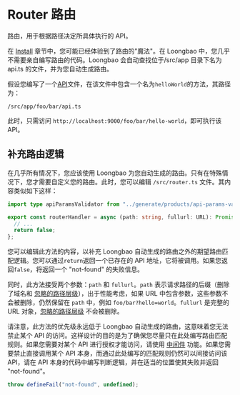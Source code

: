 # Router 路由

路由，用于根据路径决定所具体执行的 API。

在 [Install](/old/docs/install.md) 章节中，您可能已经体验到了路由的"魔法"。在 Loongbao 中，您几乎不需要亲自编写路由的代码。Loongbao 会自动查找位于/src/app 目录下名为 api.ts 的文件，并为您自动生成路由。

假设您编写了一个[API](/old/docs/api.md)文件，在该文件中包含一个名为`helloWorld`的方法，其路径为：

```
/src/app/foo/bar/api.ts
```

此时，只需访问 `http://localhost:9000/foo/bar/hello-world`，即可执行该 API。

## 补充路由逻辑

在几乎所有情况下，您应该使用 Loongbao 为您自动生成的路由。只有在特殊情况下，您才需要自定义您的路由。此时，您可以编辑 `/src/router.ts` 文件。其内容类似如下这样：

```ts
import type apiParamsValidator from "../generate/products/api-params-validator";

export const routerHandler = async (path: string, fullurl: URL): Promise<false | keyof (typeof apiParamsValidator)["params"]> => {
  // ...
  return false;
};
```

您可以编辑此方法的内容，以补充 Loongbao 自动生成的路由之外的期望路由匹配逻辑。您可以通过`return`返回一个已存在的 API 地址，它将被调用。如果您返回`false`，将返回一个 "not-found" 的失败信息。

同时，此方法接受两个参数：`path` 和 `fullurl`。`path` 表示请求路径的后缀（删除了域名和 [忽略的路径层级](/old/docs/config-framework.md#ignorepathlevel)），出于性能考虑，如果 URL 中包含参数，这些参数不会被删除，仍然保留在 `path` 中，例如 `foo/bar?hello=world`。`fullurl` 是完整的 URL 对象，[忽略的路径层级](/old/docs/config-framework.md#ignorepathlevel) 不会被删除。

请注意，此方法的优先级永远低于 Loongbao 自动生成的路由，这意味着您无法禁止某个 API 的访问。这样设计的目的是为了确保您尽量只在此处编写路由匹配规则。如果您需要对某个 API 进行授权才能访问，请使用 [中间件](/old/docs/middleware.md) 功能。如果您需要禁止直接调用某个 API 本身，而通过此处编写的匹配规则仍然可以间接访问该 API，请在 API 本身的代码中编写判断逻辑，并在适当的位置使其失败并返回 "not-found"。

```ts
throw defineFail("not-found", undefined);
```
